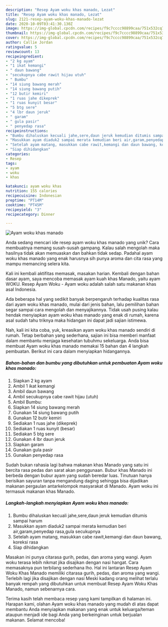```yaml
---
description: "Resep Ayam woku khas manado, Lezat"
title: "Resep Ayam woku khas manado, Lezat"
slug: 2121-resep-ayam-woku-khas-manado-lezat
date: 2020-10-09T03:41:30.130Z
image: https://img-global.cpcdn.com/recipes/f9c7cccc98899caa/751x532cq70/ayam-woku-khas-manado-foto-resep-utama.jpg
thumbnail: https://img-global.cpcdn.com/recipes/f9c7cccc98899caa/751x532cq70/ayam-woku-khas-manado-foto-resep-utama.jpg
cover: https://img-global.cpcdn.com/recipes/f9c7cccc98899caa/751x532cq70/ayam-woku-khas-manado-foto-resep-utama.jpg
author: Callie Jordan
ratingvalue: 5
reviewcount: 13
recipeingredient:
- "2 kg ayam"
- "1 ikat kemangi"
- " daun bawang"
- "secukupnya cabe rawit hijau utuh"
- " Bumbu"
- "14 siung bawang merah"
- "14 siung bawang putih"
- "12 butir kemiri"
- "1 ruas jahe dikeprek"
- "1 ruas kunyit besar"
- "5 btg sere"
- "4 lbr daun jeruk"
- " garam"
- " gula pasir"
- " penyedap rasa"
recipeinstructions:
- "Bumbu dihaluskan kecuali jahe,sere,daun jeruk kemudian ditumis sampai harum"
- "Masukkan ayam diaduk2 sampai merata kemudian beri air,garam,penyedap rasa,gula secukupnya"
- "Setelah ayam matang, masukkan cabe rawit,kemangi dan daun bawang, koreksi rasa"
- "Siap dihidangkan"
categories:
- Resep
tags:
- ayam
- woku
- khas

katakunci: ayam woku khas 
nutrition: 155 calories
recipecuisine: Indonesian
preptime: "PT14M"
cooktime: "PT45M"
recipeyield: "3"
recipecategory: Dinner

---
```



![Ayam woku khas manado](https://img-global.cpcdn.com/recipes/f9c7cccc98899caa/751x532cq70/ayam-woku-khas-manado-foto-resep-utama.jpg)

Anda sedang mencari ide resep ayam woku khas manado yang unik? Cara membuatnya memang susah-susah gampang. Kalau salah mengolah maka hasilnya tidak akan memuaskan dan bahkan tidak sedap. Padahal ayam woku khas manado yang enak harusnya sih punya aroma dan cita rasa yang mampu memancing selera kita.

Kali ini kembali aktifitas memasak, masakan harian. Kembali dengan bahan dasar ayam, saya mencoba memasak ayam kuah khas Manado, yaitu ayam WOKU. Resep Ayam Woku - Ayam woku adalah salah satu makanan khas asal Indonesia.

Ada beberapa hal yang sedikit banyak berpengaruh terhadap kualitas rasa dari ayam woku khas manado, mulai dari jenis bahan, lalu pemilihan bahan segar sampai cara mengolah dan menyajikannya. Tidak usah pusing kalau hendak menyiapkan ayam woku khas manado yang enak di rumah, karena asal sudah tahu triknya maka hidangan ini dapat jadi sajian istimewa.


Nah, kali ini kita coba, yuk, kreasikan ayam woku khas manado sendiri di rumah. Tetap berbahan yang sederhana, sajian ini bisa memberi manfaat dalam membantu menjaga kesehatan tubuhmu sekeluarga. Anda bisa membuat Ayam woku khas manado memakai 15 bahan dan 4 langkah pembuatan. Berikut ini cara dalam menyiapkan hidangannya.

<!--inarticleads1-->

##### Bahan-bahan dan bumbu yang dibutuhkan untuk pembuatan Ayam woku khas manado:

1. Siapkan 2 kg ayam
1. Ambil 1 ikat kemangi
1. Ambil  daun bawang
1. Ambil secukupnya cabe rawit hijau (utuh)
1. Ambil  Bumbu:
1. Siapkan 14 siung bawang merah
1. Gunakan 14 siung bawang putih
1. Gunakan 12 butir kemiri
1. Sediakan 1 ruas jahe (dikeprek)
1. Sediakan 1 ruas kunyit (besar)
1. Sediakan 5 btg sere
1. Gunakan 4 lbr daun jeruk
1. Siapkan  garam
1. Gunakan  gula pasir
1. Gunakan  penyedap rasa


Sudah bukan rahasia lagi bahwa makanan khas Manado yang satu ini bercita rasa pedas dan sarat akan penggunaan. Bubur khas Manado ini berbeda dengan bubur ayam yang sudah beredar luas. Tinutuan hanya berisikan sayuran tanpa mengandung daging sehingga bisa dijadikan makanan pergaulan antarkelompok masyarakat di Manado. Ayam woku ini termasuk makanan khas Manado. 

<!--inarticleads2-->

##### Langkah-langkah menyiapkan Ayam woku khas manado:

1. Bumbu dihaluskan kecuali jahe,sere,daun jeruk kemudian ditumis sampai harum
1. Masukkan ayam diaduk2 sampai merata kemudian beri air,garam,penyedap rasa,gula secukupnya
1. Setelah ayam matang, masukkan cabe rawit,kemangi dan daun bawang, koreksi rasa
1. Siap dihidangkan


Masakan ini punya citarasa gurih, pedas, dan aroma yang wangi. Ayam woku terasa lebih nikmat jika disajikan dengan nasi hangat. Cara memasaknya pun terbilang sederhana lho. Hal ini lantaran Resep Ayam Woku Khas Manado memiliki citarasa gurih, pedas, dan aroma yang wangi. Terlebih lagi jika disajikan dengan nasi Meski kadang orang melihat terlalu banyak rempah yang dibutuhkan untuk membuat Resep Ayam Woku Khas Manado, namun sebenarnya cara. 

Terima kasih telah membaca resep yang kami tampilkan di halaman ini. Harapan kami, olahan Ayam woku khas manado yang mudah di atas dapat membantu Anda menyiapkan makanan yang enak untuk keluarga/teman ataupun menjadi ide bagi Anda yang berkeinginan untuk berjualan makanan. Selamat mencoba!
